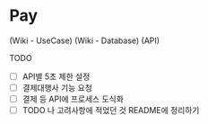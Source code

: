 # Pay

(Wiki - UseCase)
(Wiki - Database)
(API)


TODO 
- [ ] API별 5초 제한 설정 
- [ ] 결제대행사 기능 요청
- [ ] 결제 등 API에 프로세스 도식화
- [ ] TODO 나 고려사항에 적었던 것 README에 정리하기 
